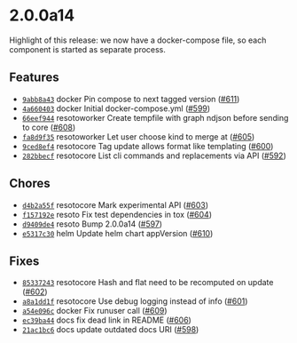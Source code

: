 # 2.0.0a14

Highlight of this release: we now have a docker-compose file, so each component is started as separate process.

## Features

- [`9abb8a43`](https://github.com/someengineering/resoto/commit/9abb8a43) <span class="badge badge--secondary">docker</span> Pin compose to next tagged version ([#611](https://github.com/someengineering/resoto/pull/611))
- [`4a660403`](https://github.com/someengineering/resoto/commit/4a660403) <span class="badge badge--secondary">docker</span> Initial docker-compose.yml ([#599](https://github.com/someengineering/resoto/pull/599))
- [`66eef944`](https://github.com/someengineering/resoto/commit/66eef944) <span class="badge badge--secondary">resotoworker</span> Create tempfile with graph ndjson before sending to core ([#608](https://github.com/someengineering/resoto/pull/608))
- [`fa8d9f35`](https://github.com/someengineering/resoto/commit/fa8d9f35) <span class="badge badge--secondary">resotoworker</span> Let user choose kind to merge at ([#605](https://github.com/someengineering/resoto/pull/605))
- [`9ced8ef4`](https://github.com/someengineering/resoto/commit/9ced8ef4) <span class="badge badge--secondary">resotocore</span> Tag update allows format like templating ([#600](https://github.com/someengineering/resoto/pull/600))
- [`282bbecf`](https://github.com/someengineering/resoto/commit/282bbecf) <span class="badge badge--secondary">resotocore</span> List cli commands and replacements via API ([#592](https://github.com/someengineering/resoto/pull/592))

## Chores

- [`d4b2a55f`](https://github.com/someengineering/resoto/commit/d4b2a55f) <span class="badge badge--secondary">resotocore</span> Mark experimental API ([#603](https://github.com/someengineering/resoto/pull/603))
- [`f157192e`](https://github.com/someengineering/resoto/commit/f157192e) <span class="badge badge--secondary">resoto</span> Fix test dependencies in tox ([#604](https://github.com/someengineering/resoto/pull/604))
- [`d9409de4`](https://github.com/someengineering/resoto/commit/d9409de4) <span class="badge badge--secondary">resoto</span> Bump 2.0.0a14 ([#597](https://github.com/someengineering/resoto/pull/597))
- [`e5317c30`](https://github.com/someengineering/resoto/commit/e5317c30) <span class="badge badge--secondary">helm</span> Update helm chart appVersion ([#610](https://github.com/someengineering/resoto/pull/610))

## Fixes

- [`85337243`](https://github.com/someengineering/resoto/commit/85337243) <span class="badge badge--secondary">resotocore</span> Hash and flat need to be recomputed on update ([#602](https://github.com/someengineering/resoto/pull/602))
- [`a8a1dd1f`](https://github.com/someengineering/resoto/commit/a8a1dd1f) <span class="badge badge--secondary">resotocore</span> Use debug logging instead of info ([#601](https://github.com/someengineering/resoto/pull/601))
- [`a54e096c`](https://github.com/someengineering/resoto/commit/a54e096c) <span class="badge badge--secondary">docker</span> Fix runuser call ([#609](https://github.com/someengineering/resoto/pull/609))
- [`ec39ba44`](https://github.com/someengineering/resoto/commit/ec39ba44) <span class="badge badge--secondary">docs</span> fix dead link in README ([#606](https://github.com/someengineering/resoto/pull/606))
- [`21ac1bc6`](https://github.com/someengineering/resoto/commit/21ac1bc6) <span class="badge badge--secondary">docs</span> update outdated docs URI ([#598](https://github.com/someengineering/resoto/pull/598))
